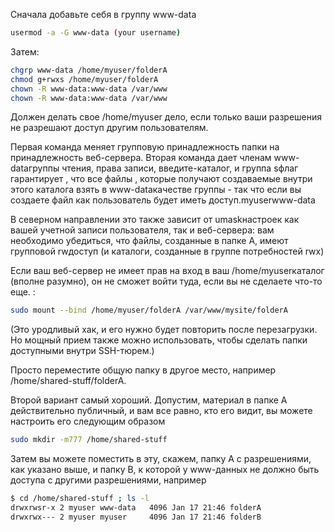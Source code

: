 

Сначала добавьте себя в группу www-data
```bash
usermod -a -G www-data (your username)
```

Затем:
```bash
chgrp www-data /home/myuser/folderA
chmod g+rwxs /home/myuser/folderA
chown -R www-data:www-data /var/www
chown -R www-data:www-data /var/www
```
Должен делать свое /home/myuser дело, если только ваши разрешения не разрешают доступ другим пользователям.

Первая команда меняет групповую принадлежность папки на принадлежность веб-сервера. Вторая команда дает членам www-dataгруппы чтения, права записи, введите-каталог, и группа sфлаг гарантирует , что все файлы , которые получают создаваемые внутри этого каталога взять в www-dataкачестве группы - так что если вы создаете файл как пользователь будет иметь доступ.myuserwww-data

В северном направлении это также зависит от umaskнастроек как вашей учетной записи пользователя, так и веб-сервера: вам необходимо убедиться, что файлы, созданные в папке A, имеют групповой rwдоступ (и каталоги, созданные в группе потребностей rwx)

Если ваш веб-сервер не имеет прав на вход в ваш /home/myuserкаталог (вполне разумно), он не сможет войти туда, если вы не сделаете что-то еще. :
```bash
sudo mount --bind /home/myuser/folderA /var/www/mysite/folderA
```
(Это уродливый хак, и его нужно будет повторить после перезагрузки. Но мощный прием также можно использовать, чтобы сделать папки доступными внутри SSH-тюрем.)

Просто переместите общую папку в другое место, например /home/shared-stuff/folderA.

Второй вариант самый хороший. Допустим, материал в папке A действительно публичный, и вам все равно, кто его видит, вы можете настроить его следующим образом
```bash
sudo mkdir -m777 /home/shared-stuff
```
Затем вы можете поместить в эту, скажем, папку A с разрешениями, как указано выше, и папку B, к которой у www-данных не должно быть доступа с другими разрешениями, например
```bash
$ cd /home/shared-stuff ; ls -l
drwxrwsr-x 2 myuser www-data   4096 Jan 17 21:46 folderA
drwxrwx--- 2 myuser myuser     4096 Jan 17 21:46 folderB
```
